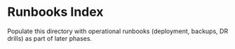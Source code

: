 # Runbooks Index

Populate this directory with operational runbooks (deployment, backups, DR drills) as part of later phases.
